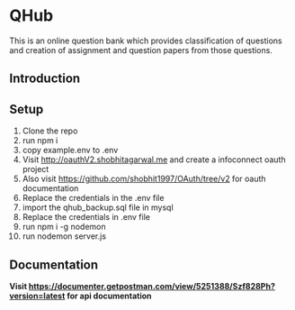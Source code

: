 
QHub
===================================

This is an online question bank which provides classification of questions and creation of assignment and question papers from those questions.

Introduction
------------

## Setup

1. Clone the repo
2. run npm i
3. copy example.env to .env
4. Visit http://oauthV2.shobhitagarwal.me and create a infoconnect oauth project
5. Also visit https://github.com/shobhit1997/OAuth/tree/v2 for oauth documentation
5. Replace the credentials in the .env file
6. import the qhub_backup.sql file in mysql
7. Replace the credentials in .env file
8. run npm i -g nodemon
9. run nodemon server.js 

## Documentation

**Visit https://documenter.getpostman.com/view/5251388/Szf828Ph?version=latest for api documentation**